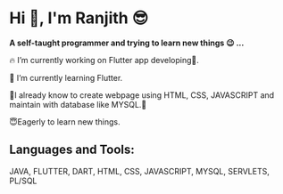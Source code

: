 <p align="center">
  
  # **Hi :wave:, I'm Ranjith :sunglasses:**

**A self-taught programmer and trying to learn new things :wink: ...**

</p>

:fire: I’m currently working on Flutter app developing:iphone:.

:seedling: I’m currently learning Flutter.

:deciduous_tree:I already know to create webpage using HTML, CSS, JAVASCRIPT and maintain with database like MYSQL.:blossom:

:innocent:Eagerly to learn new things.

## Languages and Tools:
JAVA, FLUTTER, DART, HTML, CSS, JAVASCRIPT, MYSQL, SERVLETS, PL/SQL
